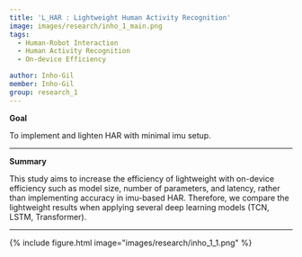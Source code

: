 ```yaml
---
title: 'L_HAR : Lightweight Human Activity Recognition'
image: images/research/inho_1_main.png
tags:
  - Human-Robot Interaction
  - Human Activity Recognition
  - On-device Efficiency

author: Inho-Gil
member: Inho-Gil
group: research_1
---
```

**Goal** 

To implement and lighten HAR with minimal imu setup.


***

**Summary**

This study aims to increase the efficiency of lightweight with on-device efficiency such as model size, number of parameters, and latency, rather than implementing accuracy in imu-based HAR. Therefore, we compare the lightweight results when applying several deep learning models (TCN, LSTM, Transformer).

***

{%
  include figure.html
  image="images/research/inho_1_1.png"
%}
